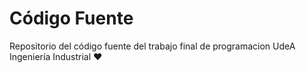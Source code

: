 # **Código Fuente**

Repositorio del código fuente del trabajo final de programacion UdeA Ingeniería Industrial ❤
